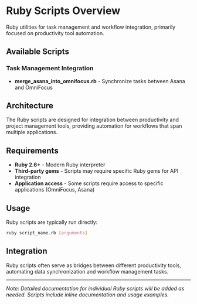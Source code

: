 # Ruby Scripts Overview

Ruby utilities for task management and workflow integration, primarily focused on productivity tool automation.

## Available Scripts

### Task Management Integration
- **merge_asana_into_omnifocus.rb** - Synchronize tasks between Asana and OmniFocus

## Architecture

The Ruby scripts are designed for integration between productivity and project management tools, providing automation for workflows that span multiple applications.

## Requirements

- **Ruby 2.6+** - Modern Ruby interpreter
- **Third-party gems** - Scripts may require specific Ruby gems for API integration
- **Application access** - Some scripts require access to specific applications (OmniFocus, Asana)

## Usage

Ruby scripts are typically run directly:
```bash
ruby script_name.rb [arguments]
```

## Integration

Ruby scripts often serve as bridges between different productivity tools, automating data synchronization and workflow management tasks.

---

*Note: Detailed documentation for individual Ruby scripts will be added as needed. Scripts include inline documentation and usage examples.*